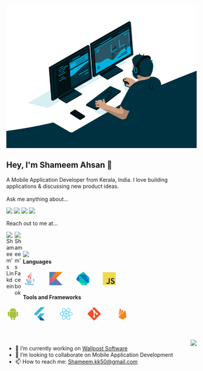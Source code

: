 ![](code.gif)

## Hey, I'm Shameem Ahsan 👋 

A Mobile Application Developer from Kerala, India. I love building applications & discussing new product ideas.
<br/>
<br/>
Ask me anything about...

<img src='https://img.shields.io/badge/flutter-%230095D5?logo=flutter&logoColor=blue&style=for-the-badge' height='25'/> <img src='https://img.shields.io/badge/Android-3DDC84?logo=android&logoColor=white&style=for-the-badge' height='25'/> <img src='https://img.shields.io/badge/kotlin-%230095D5.svg?&style=for-the-badge&logo=kotlin&logoColor=white' height='25'/> <img src='https://img.shields.io/badge/react-%2300ADD8.svg?&style=for-the-badge&logo=react-native&logoColor=white' height='25'/>


Reach out to me at...

<a href="https://www.linkedin.com/in/shameem-ahsan-a94483135/">
  <img align="left" alt="Shameem's Linkdein" width="22px" src="https://cdn.jsdelivr.net/npm/simple-icons@v3/icons/linkedin.svg" />
</a>
<a href="https://www.facebook.com/shameem.ahsan.395/">
  <img align="left" alt="Shameem's Facebook" width="22px" src="https://cdn.jsdelivr.net/npm/simple-icons@v3/icons/facebook.svg" />
</a>
<br/>
<br/>
<br/>
<img align="left" src="https://github-readme-stats.vercel.app/api?username=shameem-ahsan&show_icons=true&title_color=fff&icon_color=79ff97&text_color=9f9f9f&bg_color=151515"/>

#### Languages
<img src="https://raw.githubusercontent.com/devicons/devicon/master/icons/java/java-original.svg" height="35">&nbsp;&nbsp;&nbsp;&nbsp;&nbsp;&nbsp;&nbsp;&nbsp;
<img src="https://raw.githubusercontent.com/devicons/devicon/master/icons/kotlin/kotlin-original.svg" height="35">&nbsp;&nbsp;&nbsp;&nbsp;&nbsp;&nbsp;&nbsp;&nbsp;
<img src="https://raw.githubusercontent.com/devicons/devicon/master/icons/dart/dart-original.svg" height="35"/>&nbsp;&nbsp;&nbsp;&nbsp;&nbsp;&nbsp;&nbsp;&nbsp;
<img src="https://raw.githubusercontent.com/devicons/devicon/master/icons/javascript/javascript-original.svg" height="35">&nbsp;&nbsp;&nbsp;&nbsp;&nbsp;&nbsp;&nbsp;&nbsp;

#### Tools and Frameworks
<img src="https://raw.githubusercontent.com/devicons/devicon/master/icons/android/android-original.svg" height="35"/>&nbsp;&nbsp;&nbsp;&nbsp;&nbsp;&nbsp;&nbsp;&nbsp;
<img src="https://raw.githubusercontent.com/devicons/devicon/master/icons/flutter/flutter-original.svg" height="35"/>&nbsp;&nbsp;&nbsp;&nbsp;&nbsp;&nbsp;&nbsp;&nbsp;
<img src="https://raw.githubusercontent.com/devicons/devicon/master/icons/react/react-original.svg" alt="react" height="35"/>&nbsp;&nbsp;&nbsp;&nbsp;&nbsp;&nbsp;&nbsp;&nbsp;&nbsp;
<img src="https://raw.githubusercontent.com/devicons/devicon/master/icons/git/git-original.svg" width="35px">&nbsp;&nbsp;&nbsp;&nbsp;&nbsp;&nbsp;&nbsp;&nbsp;&nbsp;
<img src="https://raw.githubusercontent.com/devicons/devicon/master/icons/firebase/firebase-plain.svg" width="35px">&nbsp;&nbsp;&nbsp;&nbsp;&nbsp;&nbsp;&nbsp;&nbsp;&nbsp;

<br/>
<br/>

<a href="https://github.com/shameem-ahsan">
  <img align="right" src="https://github-readme-stats.vercel.app/api/top-langs/?username=shameem-ahsan&theme=light&hide_langs_below=1" />
</a>




- 🔭 I’m currently working on [Wallpost Software](https://wallpostsoftware.com/global/)
- 👯 I’m looking to collaborate on Mobile Application Development
- 📫 How to reach me: Shameem.kk50@gmail.com





